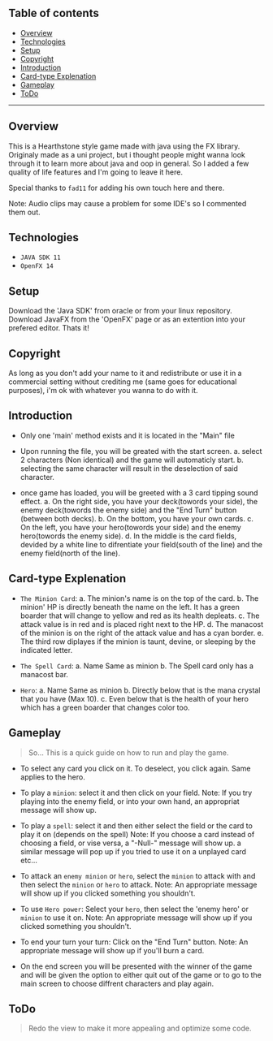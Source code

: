 ## Table of contents
* [Overview](#overview)
* [Technologies](#technologies)
* [Setup](#setup)
* [Copyright](#copyright)
* [Introduction](#introduction)
* [Card-type Explenation](#Card-type-explenation)
* [Gameplay](#gameplay)
* [ToDo](#todo)

---

## Overview

This is a Hearthstone style game made with java using the FX library. Originaly made as a uni project, but i thought people might wanna look through it to learn more about java and oop in general. So I added a few quality of life features and I'm going to leave it here.

Special thanks to `fad11` for adding his own touch here and there.

Note: Audio clips may cause a problem for some IDE's so I commented them out.

## Technologies

- `JAVA SDK 11`
- `OpenFX 14`

## Setup

Download the 'Java SDK' from oracle or from your linux repository.
Download JavaFX from the 'OpenFX' page or as an extention into your prefered editor.
Thats it!

## Copyright

As long as you don't add your name to it and redistribute or use it in a commercial setting without crediting me
(same goes for educational purposes), i'm ok with whatever you wanna to do with it.

## Introduction

- Only one 'main' method exists and it is located in the "Main" file

- Upon running the file, you will be greated with the start screen.
	a. select 2 characters (Non identical) and the game will automaticly start.
	b. selecting the same character will result in the deselection of said character.

- once game has loaded, you will be greeted with a 3 card tipping sound effect.
	a. On the right side, you have your deck(towords your side), 
		the enemy deck(towords the enemy side) 
		and the "End Turn" button (between both decks).
	b. On the bottom, you have your own cards.
	c. On the left, you have your hero(towords your side) and the enemy hero(towords the enemy side).
	d. In the middle is the card fields, devided by a white line to difrentiate your field(south of the line)
		and the enemy field(north of the line).

## Card-type Explenation

- `The Minion Card`:
	a. The minion's name is on the top of the card.
	b. The minion' HP is directly beneath the name on the left. 
		It has a green boarder that will change to yellow and red as its health depleats.
	c. The attack value is in red and is placed right next to the HP.
	d. The manacost of the minion is on the right of the attack value and has a cyan border.
	e. The third row diplayes if the minion is taunt, devine, or sleeping by the indicated letter.

- `The Spell Card`:
	a. Name Same as minion
	b. The Spell card only has a manacost bar.

- `Hero`:
	a. Name Same as minion
	b. Directly below that is the mana crystal that you have (Max 10).
	c. Even below that is the health of your hero which has a green boarder that changes color too.

## Gameplay

> So... This is a quick guide on how to run and play the game.

- To select any card you click on it. To deselect, you click again. Same applies to the hero.

- To play a `minion`: select it and then click on your field.
	Note: If you try playing into the enemy field, or into your own hand,  an appropriat message will show up.

- To play a `spell`: select it and then either select the field or the card to play it on (depends on the spell)
	Note: If you choose a card instead of choosing a field, or vise versa, a "-Null-" message will show up.
		a similar message will pop up if you tried to use it on a unplayed card etc...

- To attack an `enemy minion` or `hero`, select the `minion` to attack with and then select the `minion` or `hero` to attack.
	Note: An appropriate message will show up if you clicked something you shouldn't.

- To use `Hero power`: Select your `hero`, then select the 'enemy hero' or `minion` to use it on.
	Note: An appropriate message will show up if you clicked something you shouldn't.

- To end your turn your turn: Click on the "End Turn" button.
	Note: An appropriate message will show up if you'll burn a card.

- On the end screen you will be presented with the winner of the game and will be given the option to either
	quit out of the game or to go to the main screen to choose diffrent characters and play again. 

## ToDo

> Redo the view to make it more appealing and optimize some code.
